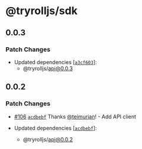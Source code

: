 # @tryrolljs/sdk

## 0.0.3

### Patch Changes

- Updated dependencies [[`a3cf603`](https://github.com/TuringAdvisoryGroup/tryrolljs/commit/a3cf603cb3fe83ba6b6800c99ac5186c106619b2)]:
  - @tryrolljs/api@0.0.3

## 0.0.2

### Patch Changes

- [#106](https://github.com/TuringAdvisoryGroup/tryrolljs/pull/106) [`acdbebf`](https://github.com/TuringAdvisoryGroup/tryrolljs/commit/acdbebfa9669a894a96c522fab9801aec5e167e9) Thanks [@teimurjan](https://github.com/teimurjan)! - Add API client

- Updated dependencies [[`acdbebf`](https://github.com/TuringAdvisoryGroup/tryrolljs/commit/acdbebfa9669a894a96c522fab9801aec5e167e9)]:
  - @tryrolljs/api@0.0.2
